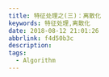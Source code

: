 ```yaml
---
title: 特征处理之(三)：离散化
keywords: 特征处理,离散化
date: 2018-08-12 21:01:26
abbrlink: f4d50b3c
description:
tags:
  - Algorithm
---
```

